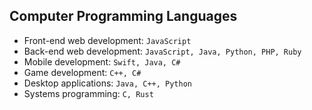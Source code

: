 ## Computer Programming Languages

* Front-end web development: ` JavaScript `
* Back-end web development: ` JavaScript, Java, Python, PHP, Ruby `
* Mobile development: ` Swift, Java, C# `
* Game development: ` C++, C# `
* Desktop applications: ` Java, C++, Python `
* Systems programming: ` C, Rust `
